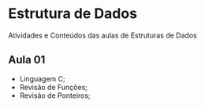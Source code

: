 # Estrutura de Dados

Atividades e Conteúdos das aulas de Estruturas de Dados

## Aula 01

- Linguagem C;
- Revisão de Funções;
- Revisão de Ponteiros;
